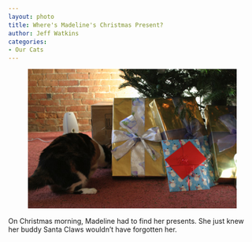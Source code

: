 ```yaml
---
layout: photo
title: Where's Madeline's Christmas Present?
author: Jeff Watkins
categories:
- Our Cats
---
```


<figure><img class="photo" src="/photos/IMG_1565.jpg"></figure>

On Christmas morning, Madeline had to find her presents. She just knew her
buddy Santa Claws wouldn’t have forgotten her.

